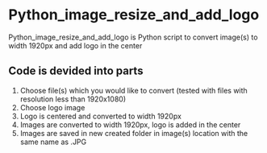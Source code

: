 # Python_image_resize_and_add_logo

Python_image_resize_and_add_logo is Python script to convert image(s) to width 1920px and add logo in the center

## Code is devided into parts

  1. Choose file(s) which you would like to convert (tested with files with resolution less than 1920x1080)
  2. Choose logo image
  3. Logo is centered and converted to width 1920px 
  4. Images are converted to width 1920px, logo is added in the center 
  5. Images are saved in new created folder in image(s) location with the same name as .JPG
